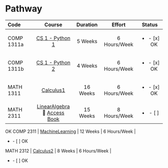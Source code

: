 # Pathway

Code | Course | Duration | Effort | Status
:-- | :--: | :--: | :--: | :--:
COMP 1311a | [CS 1 - Python 1](https://www.coursera.org/learn/interactive-python-1) | 5 Weeks | 6 Hours/Week | <ul><li>- [x] OK</li></ul>
COMP 1311b | [CS 1 - Python 2](https://www.coursera.org/learn/interactive-python-2) | 4 Weeks | 6 Hours/Week | <ul><li>- [x] OK</li></ul>
MATH 1311 | [Calculus1](https://www.coursera.org/learn/calculus1) | 16 Weeks | 6 Hours/Week | <ul><li>- [x] OK</li></ul>
MATH 2311 | [LinearAlgebra](https://www.edx.org/course/linear-algebra-foundations-to-frontiers)<br>:book: [Access Book](http://www.ulaff.net/) | 15 Weeks | 8 Hours/Week | <ul><li>- [ ]
OK</li></ul>
COMP 2311 | [MachineLearning](https://www.coursera.org/learn/machine-learning/) | 12 Weeks | 6 Hours/Week | <ul><li>- [ ] OK</li></ul>
MATH 2312 | [Calculus2](https://www.coursera.org/learn/advanced-calculus) | 8 Weeks | 6 Hours/Week | <ul><li>- [ ] OK</li></ul>

